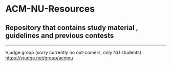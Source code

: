 # ACM-NU-Resources
## Repository that contains study material , guidelines and previous contests
----------------------------------------------------------------------------------------------------------------------------------
Vjudge group (sorry currently no out-comers, only NU students) :
https://vjudge.net/group/acmnu

